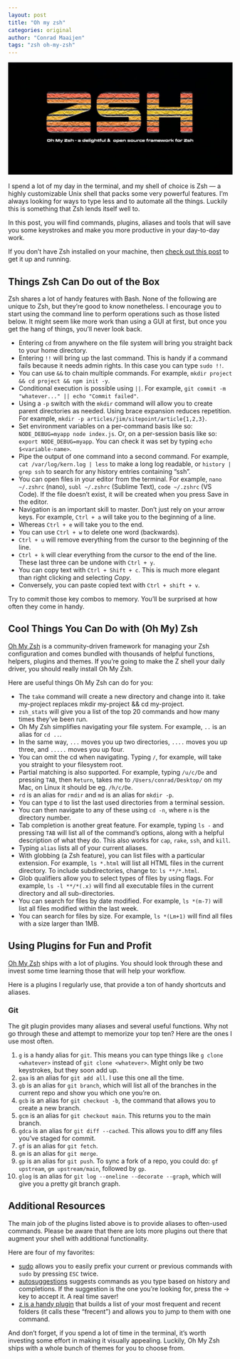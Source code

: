 ```yaml
---
layout: post
title: "Oh my zsh"
categories: original
author: "Conrad Maaijen"
tags: "zsh oh-my-zsh"
---
```


<a href="/original/2021/04/23/oh-my-zsh.html">
    <img src="/assets/posts/bash-to-zsh.jpg" loading="lazy" decoding="async" title="Oh-my-zsh" />
</a>

I spend a lot of my day in the terminal, and my shell of choice is Zsh — a highly customizable Unix shell that packs some very powerful features. I’m always looking for ways to type less and to automate all the things. Luckily this is something that Zsh lends itself well to.

In this post, you will find commands, plugins, aliases and tools that will save you some keystrokes and make you more productive in your day-to-day work.

<!--more-->

If you don’t have Zsh installed on your machine, then [check out this post](https://github.com/ohmyzsh/ohmyzsh/wiki/Installing-ZSH) to get it up and running.

## Things Zsh Can Do out of the Box

Zsh shares a lot of handy features with Bash. None of the following are unique to Zsh, but they’re good to know nonetheless. I encourage you to start using the command line to perform operations such as those listed below. It might seem like more work than using a GUI at first, but once you get the hang of things, you’ll never look back.

* Entering `cd` from anywhere on the file system will bring you straight back to your home directory.
* Entering `!!` will bring up the last command. This is handy if a command fails because it needs admin rights. In this case you can type `sudo !!`.
* You can use `&&` to chain multiple commands. For example, `mkdir project && cd project && npm init -y`.
* Conditional execution is possible using `||`. For example, `git commit -m "whatever..." || echo "Commit failed"`.
* Using a `-p` switch with the `mkdir` command will allow you to create parent directories as needed. Using brace expansion reduces repetition. For example, `mkdir -p articles/jim/sitepoint/article{1,2,3}`.
* Set environment variables on a per-command basis like so: `NODE_DEBUG=myapp node index.js`. Or, on a per-session basis like so: `export NODE_DEBUG=myapp`. You can check it was set by typing `echo $<variable-name>`.
* Pipe the output of one command into a second command. For example, `cat /var/log/kern.log | less` to make a long log readable, or `history | grep ssh` to search for any history entries containing “ssh”.
* You can open files in your editor from the terminal. For example, `nano ~/.zshrc` (nano), `subl ~/.zshrc` (Sublime Text), `code ~/.zshrc` (VS Code). If the file doesn’t exist, it will be created when you press Save in the editor.
* Navigation is an important skill to master. Don’t just rely on your arrow keys. For example, `Ctrl + a` will take you to the beginning of a line.
* Whereas `Ctrl + e` will take you to the end.
* You can use `Ctrl + w` to delete one word (backw­ards).
* `Ctrl + u` will remove everything from the cursor to the beginning of the line.
* `Ctrl + k` will clear everything from the cursor to the end of the line. These last three can be undone with `Ctrl + y`.
* You can copy text with `Ctrl + Shift + c`. This is much more elegant than right clicking and selecting *Copy*.
* Conversely, you can paste copied text with `Ctrl + shift + v`.

Try to commit those key combos to memory. You’ll be surprised at how often they come in handy.

## Cool Things You Can Do with (Oh My) Zsh
[Oh My Zsh](https://ohmyz.sh/) is a community-driven framework for managing your Zsh configuration and comes bundled with thousands of helpful functions, helpers, plugins and themes. If you’re going to make the Z shell your daily driver, you should really install Oh My Zsh.

Here are useful things Oh My Zsh can do for you:

* The `take` command will create a new directory and change into it. take my-project replaces mkdir my-project && cd my-project.
* `zsh_stats` will give you a list of the top 20 commands and how many times they’ve been run.
* Oh My Zsh simplifies navigating your file system. For example, `..` is an alias for `cd ..`.
* In the same way, `...` moves you up two directories, `....` moves you up three, and `.....` moves you up four.
* You can omit the cd when navigating. Typing `/`, for example, will take you straight to your filesystem root.
* Partial matching is also supported. For example, typing `/u/c/De` and pressing `TAB`, then `Return`, takes me to `/Users/conrad/Desktop/` on my Mac, on Linux it should be eg. `/h/c/De`.
* `rd` is an alias for `rmdir` and `md` is an alias for `mkdir -p`.
* You can type `d` to list the last used directories from a terminal session.
* You can then navigate to any of these using `cd -n`, where `n` is the directory number.
* Tab completion is another great feature. For example, typing `ls -` and pressing `TAB` will list all of the command’s options, along with a helpful description of what they do. This also works for `cap`, `rake`, `ssh`, and `kill`.
* Typing `alias` lists all of your current aliases.
* With globbing (a Zsh feature), you can list files with a particular extension. For example, `ls *.html` will list all HTML files in the current directory. To include subdirectories, change to: `ls **/*.html`.
* Glob qualifiers allow you to select types of files by using flags. For example, `ls -l **/*(.x)` will find all executable files in the current directory and all sub-directories.
* You can search for files by date modified. For example, `ls *(m-7)` will list all files modified within the last week.
* You can search for files by size. For example, `ls *(Lm+1)` will find all files with a size larger than 1MB.

## Using Plugins for Fun and Profit

[Oh My Zsh](https://github.com/robbyrussell/oh-my-zsh/wiki/plugins) ships with a lot of plugins. You should look through these and invest some time learning those that will help your workflow.

Here is a plugins I regularly use, that provide a ton of handy shortcuts and aliases.

### Git

The git plugin provides many aliases and several useful functions. Why not go through these and attempt to memorize your top ten? Here are the ones I use most often.

1. `g` is a handy alias for `git`. This means you can type things like `g clone <whatever>` instead of `git clone <whatever>`. Might only be two keystrokes, but they soon add up.
2. `gaa` is an alias for `git add all`. I use this one all the time.
3. `gb` is an alias for `git branch`, which will list all of the branches in the current repo and show you which one you’re on.
4. `gcb` is an alias for `git checkout -b`, the command that allows you to create a new branch.
5. `gcm` is an alias for `git checkout main`. This returns you to the main branch.
6. `gdca` is an alias for `git diff --cached`. This allows you to diff any files you’ve staged for commit.
7. `gf` is an alias for `git fetch`.
8. `gm` is an alias for `git merge`.
9. `gp` is an alias for `git push`. To sync a fork of a repo, you could do: `gf upstream`, `gm upstream/main`, followed by `gp`.
10. `glog` is an alias for `git log --oneline --decorate --graph`, which will give you a pretty git branch graph.

## Additional Resources
The main job of the plugins listed above is to provide aliases to often-used commands. Please be aware that there are lots more plugins out there that augment your shell with additional functionality.

Here are four of my favorites:

* [sudo](https://github.com/ohmyzsh/ohmyzsh/tree/master/plugins/sudo) allows you to easily prefix your current or previous commands with `sudo` by pressing `ESC` twice.
* [autosuggestions](https://github.com/zsh-users/zsh-autosuggestions) suggests commands as you type based on history and completions. If the suggestion is the one you’re looking for, press the → key to accept it. A real time saver!
* [z is a handy plugin](https://github.com/rupa/z) that builds a list of your most frequent and recent folders (it calls these “frecent”) and allows you to jump to them with one command.

And don’t forget, if you spend a lot of time in the terminal, it’s worth investing some effort in making it visually appealing. Luckily, Oh My Zsh ships with a whole bunch of themes for you to choose from.

